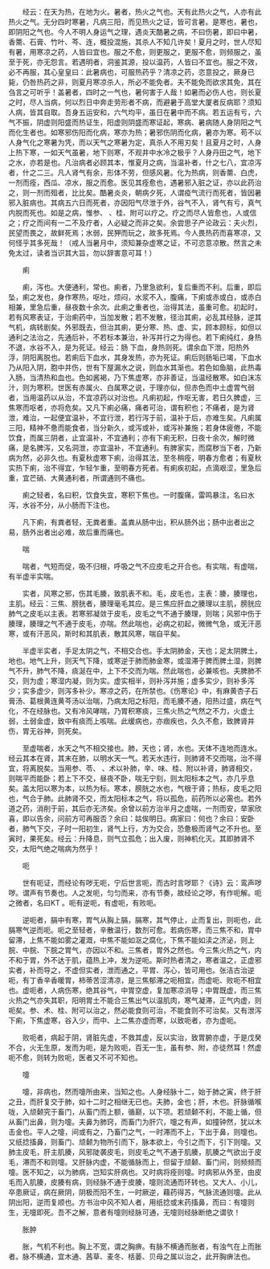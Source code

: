 <!-- { "loadSidebar": true } -->
　　经云：在天为热，在地为火。暑者，热火之气也。天有此热火之气，人亦有此热火之气。无分四时寒暑，凡病三阳，而见热火之证，皆可言暑。是寒也，暑也，即阴阳之气也。今人不明人身运气之理，遇炎天酷暑之病，不曰伤暑，即曰中暑，香薷、石膏、竹叶、芩、连，概投混施，其杀人不知几许矣！夏月之时，世人尽知有暑，用寒凉之药，人皆曰宜也。服之不愈，则更服之，更服不愈，则频服之，虽至于死，亦无怨言。若遇明者，洞鉴其源，投以温药，人皆曰不宜也。服之不效，必不再服，其心皇皇曰：此暑病也，可服热药乎？清凉之药，恣意投之，厥身已毙，仍咎热药之非，则夏月寒凉杀人，所必不能免者。夫不能免而欲求其免，其在刍言之可听乎！盖暑者，四时之一气也，暑何害于人哉！如暑而必伤人也，则长夏之时，尽人当病，何以烈日中奔走劳形者不病，而避暑于高堂大厦者反病耶？须知人病，皆其自取。吾身五运安和，六气均平，虽日在暑中而不病。若五运有亏，六气不振，阴虚则阳盛而热证生，阳虚则阴盛而寒证起，寒病、暑病随人身阴阳之气而化生者也。如寒邪伤阳而化病，寒亦为热；暑邪伤阴而化病，暑亦为寒。苟不以人身气化之寒暑为凭，而以天气之寒暑为定，真杀人不用刃矣！且夏月之时，人身上热下寒，一如天气虽暑，地下则寒，不观井中水冷之极乎？人身丹田之气，地下之水，亦若是也。凡治病者必顾其本，惟夏月之病，当温补者，什之七八，宜凉泻者，什之二三。凡人肾气有余，形体不劳，但感风暑。化为热病，则香薷、白虎，一剂而痊，西瓜、凉水，服之而愈。医见其痊愈也，遇暑邪入脏之证，亦以此药治之，则一剂而殂者，比比矣。酷暑炎炎，朝病夕死，人谓疫气流行而死者，皆因暑邪入脏病也。其病五六日而死者，亦因阳气尽泄于外，谷气不入，肾气有亏，真气内脱而死也。如是之病，惟参、 、桂、附可以疗之。疗之而尽人皆愈也，人或信之；疗之而间有一二不及疗者，人必疑之而非之矣。余尝思子产论政云：夫火烈，民望而畏之，故鲜死焉；水弱，民狎而玩之，故多死焉。今人畏热药而喜寒凉，又何怪乎其多死哉！（戒人当暑月中，须知兼杂虚寒之证，不可恣意凉散。然言之未免太过，读者当识其大旨，勿以辞害意可耳！）

　　痢

　　痢，泻也。大便通利，常也。痢者，乃里急欲利，复后重而不利。后重，即后坠，痢之发也，身作寒热，呕吐，烦闷，水浆不入，腹痛，下痢或赤或白，或赤白相兼，里急后重，昼夜数十余次。此痢之重者也，治得其法，虽重可愈。初起时，若有风寒表证，于治痢药中，当加发散；若不发散，径治其痢，必乱其经脉，逆其气机，病转剧矣。外邪既去，但治其痢，更分寒、热、虚、实，顾本顾标，如但以通利之法治之，先通后补，不若标本兼治，补泻并行之为得也。若下痢纯红，身热不退，水谷不入，是为死证。经云：肠 下血，身热则死。谓余血下泄，阳热外浮，阴阳离脱也。若痢后下血水，其身发热，亦为死证。痢后则肠垢已竭，下血水乃从阳入阴，胞中并伤，世有下屋漏水之说，则血水其渐也。若色如鱼脑，此热毒入肠，当清热和血也。色如酱褐，乃下焦虚寒，亦非善证，当温经散寒。如白沫冻汁，则为寒积。世医有赤属火、白属寒之说，于理亦似，但赤色而中土虚胃气弱者，当用温药以从治，不宜凉药以对治也。凡痢初起，作呕无害，若日久脾虚，三焦寒而呕者，亦将危矣。又凡下痢必痛，痛者可治，谓有积也；不痛者，是为肾泄，难治，一起便宜温补，不宜行泄，若行泻于前，温补于后，亦难生矣。凡痢属三阳，精神不惫而能食者，当分新久，或泻或补，或泻补兼施；若身体疲倦，不能饮食，而属三阴者，止宜温补，不宜通利；亦有下痢无积，日夜十余次，解时微痛，是名脾泻，又名洞泄，亦宜温补，不宜通利。有脾家实，而腐秽当下者，乃新病为然，必非久也。有夏秋虚寒下痢，治得其法，至冬稍痊，明春方愈者；有夏秋实热下痢，治不得宜，乍轻乍重，至明春方死者。有痢疾初起，点滴艰涩，里急后重，宜芒硝、大黄通利者，所谓通则不痛也。

　　痢之轻者，名曰积，饮食失宜，寒积下焦也。一时腹痛，雷鸣暴注，名曰水泻，水谷不分，从小肠而下注也。

　　凡下痢，有粪者轻，无粪者重。盖粪从肠中出，积从肠外出；肠中出者出之易，肠外出者出必难，故后重而痛也。

　　喘

　　喘者，气短而促，吸不归根，呼吸之气不应皮毛之开合也。有实喘，有虚喘，有半虚半实喘。

　　实者，风寒之邪，伤其毛腠，致肌表不和。毛，皮毛也，主表：腠，腠理也，主肌。经云：三焦、膀胱者，腠理毫毛其应。是三焦应肝血之腠理以主肌，膀胱应肺气之皮毛以主表。若寒邪凝敛于皮毛，皮毛之气不通于腠理，则喘；风邪中伤于腠理，腠理之气不通于皮毛，亦喘。然此喘也，必病之初起，微微气急，或无汗恶寒，或有汗恶风，斯时和其肌表，散其风寒，喘自平矣。

　　半虚半实者，手足太阴之气，不相交合也。手太阴肺金，天也；足太阴脾土，地也。地气上升，则天气下降，或寒逆于肺而肺金寒，或湿滞于脾而脾土湿，则脾气不升，肺气不降，痰涎在中，上下不交而为喘。然此喘也，必兼咳也。夫脾肺不交，则为虚；寒湿内凝，则为实。虚实相半，则补泻并施；虚多实少，则补多泻少；实多虚少，则泻多补少。寒凉之药，在所禁也。《伤寒论》中，有麻黄杏子石膏汤、葛根黄连黄芩汤以治喘，乃病太阳之标阳，而毛腠不通，阳热过盛，病在气化，不在经脉也。又有冷风哮喘，乃胃积寒痰，三焦火热之气然之不力，火虚土弱，土弱金虚，致中有痰而上咳喘。此缓病也，亦痼疾也，久久不愈，致脾肾并伤，胃无谷神，则死矣。

　　至虚喘者，水天之气不相交接也。肺，天也；肾，水也。天体不连地而连水。经云其本在肾，其末在肺，以明水天一气。若天水违行，则肺肾不交而喘，治不得宜，将离脱矣。当用参、苓、 、术以补肺，辛、味、桂、附以补肾，肺肾相交，则喘平而能卧；若上下不交，昼夜不卧，喘无宁刻，则太阳标本之气，亦几乎息矣。盖太阳以寒为本，以热为标。寒本，膀胱之水也，气根于肾；热标，皮毛之阳也，气合于肺。此肺肾不交，而太阳标本之气，将以孤危，前药所以必需也。若外道之药，消削于前，其后亦无济矣。余曾以前方治半月之虚喘，一剂而安，举家欣喜，即以告余，问前方可再服否？余曰：姑俟明日。病家曰：何也？余曰：安卧者，肺气下交，子时一阳初生，肾气上行，方为交合，恐惫极而肾气之不升也。至寅时，果死矣。经云：升降息，则气立孤危；出入废，则神机化灭。其即肺肾不交，太阳气绝之喘病为然乎！

　　呃

　　世有呃证，而经论有哕无呃，宁后世言呃，而古时言哕耶？《诗》云：鸾声哕哕。谓声有节奏也。人之发呃，匀匀而来，亦有节奏，故经论之哕，有作呃解。呃之微者，名曰KT 。呃有逆呃，有虚呃，有败呃。

　　逆呃者，膈中有寒，胃气从胸上膈，膈寒，其气停止，止而复出，则呃也，此膈寒气逆而呃。呃之至轻者，辛散温行，数剂可愈。若病伤寒，而三焦不和，胃中留滞，上焦不能如雾之灌溉，中焦不能如沤之腐化，下焦不能如渎之济泌，则上脘、中脘、下脘之胃气，亦因以不和。三焦者，胃外之然也。今三焦火热之气，内不和于胃，外不达于肌，蕴热上冲，发为逆呃。斯时热者清之，寒者温之，正虚邪实者，补而导之，不虚但实者，泄而通之，平胃、泻心，皆可用也。张洁古治逆呃，有丁香辛香暖胃，柿蒂苦涩清凉，是三焦郁滞之呃相宜，而虚呃、败呃不相宜也。虚呃者，人病伤寒，绝其谷气，中胃空虚，复加寒凉消导；中胃既虚，而三焦火热之气亦失其职，阳明胃土不能合三焦出气以温肌肉，寒气凝滞，正气内虚，则呃矣。参、术、桂、附可以治之，然必能食则可治，不能食则不可治矣。又有泄泻下痢，下焦虚寒，谷入少，而中、上二焦亦虚而寒，以致呃者，亦为虚呃。

　　败呃者，病起于阴，肾脏先虚，不救其虚，反以实治，致胃腑亦虚，于是戊癸不合，火无生原，发而为呃，是为败呃，百无一生，虽有参、附，亦徒然耳！然虚呃不愈，则转为败呃，医者又不可不知也。

　　嚏

　　嚏，非病也，然而嚏所由来，当知之也。人身经脉十二，始于肺之寅，终于肝之丑，而肝复交于肺，如十二时之相继无已也。夫肺，金也；肝，木也。肝脉循喉咙，入颃颡究于畜门，从畜门而上额，循巅，以下项。若颃颡不利，不能上循，但从畜门出鼻，则为嚏。夫鼻为肺窍，而畜门为肝穴，嚏之有声，如撞钟然，犹以木击金也。平人之嚏，间或有之，乃畜门之气，一时滞而不上，下出于鼻，则嚏也。又纸捻搐鼻，则畜门、颃颡为物所引而下，脉本欲上，今引之而下，引下则嚏。又肺主皮毛，肝主肌腠，风邪陡袭皮毛，则皮毛之气不通于肌腠，肌腠之气欲出于皮毛，滞而不和则嚏。又肝脉内虚，不能循脉而上，但留于颃颡、畜门间，则频频而嚏。医不知之，以为肺病，岂知实肝病也。又时病将痊则嚏。时病邪从外至，由皮毛而入肌腠，皮腠有病，则经脉不通于皮腠，嚏则流通而环转也。又大人、小儿，卒患厥证，病在厥阴，阴极而阳不生，一时厥逆，藉药得苏，气脉流通则嚏。此从阴出阳，逆而复顺也。方书治中风不知人者，用纸捻或末药搐鼻，而曰：有嚏则生，无嚏即死。吾不之解，意者有嚏则经脉可通，无嚏则经脉断绝之谓欤！

　　胀肿

　　胀，气机不利也。胸上不宽，谓之胸痹。有脉不横通而胀者，有浊气在上而胀者。脉不横通，宜木通、茜草、麦冬、栝蒌、贝母之属以治之，此开胸痹法也。

